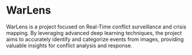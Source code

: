 
# WarLens
WarLens is a project focused on Real-Time conflict surveillance and crisis mapping. By leveraging advanced deep learning techniques, the project aims to accurately identify and categorize events from images, providing valuable insights for conflict analysis and response.
